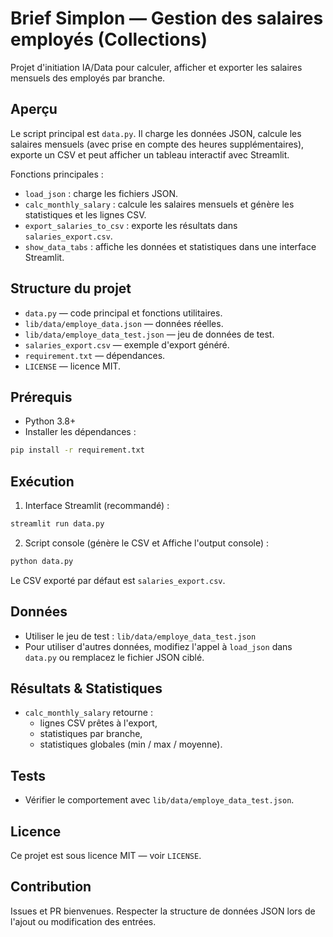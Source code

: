 # Brief Simplon — Gestion des salaires employés (Collections)

Projet d'initiation IA/Data pour calculer, afficher et exporter les salaires mensuels des employés par branche.

## Aperçu
Le script principal est `data.py`. Il charge les données JSON, calcule les salaires mensuels (avec prise en compte des heures supplémentaires), exporte un CSV et peut afficher un tableau interactif avec Streamlit.

Fonctions principales :
- `load_json` : charge les fichiers JSON.
- `calc_monthly_salary` : calcule les salaires mensuels et génère les statistiques et les lignes CSV.
- `export_salaries_to_csv` : exporte les résultats dans `salaries_export.csv`.
- `show_data_tabs` : affiche les données et statistiques dans une interface Streamlit.

## Structure du projet
- `data.py` — code principal et fonctions utilitaires.
- `lib/data/employe_data.json` — données réelles.
- `lib/data/employe_data_test.json` — jeu de données de test.
- `salaries_export.csv` — exemple d'export généré.
- `requirement.txt` — dépendances.
- `LICENSE` — licence MIT.

## Prérequis
- Python 3.8+
- Installer les dépendances :
```sh
pip install -r requirement.txt
```

## Exécution
1. Interface Streamlit (recommandé) :
```sh
streamlit run data.py
```
2. Script console (génère le CSV et Affiche l'output console) :
```sh
python data.py
```
Le CSV exporté par défaut est `salaries_export.csv`.

## Données
- Utiliser le jeu de test : `lib/data/employe_data_test.json`
- Pour utiliser d'autres données, modifiez l'appel à `load_json` dans `data.py` ou remplacez le fichier JSON ciblé.

## Résultats & Statistiques
- `calc_monthly_salary` retourne :
  - lignes CSV prêtes à l'export,
  - statistiques par branche,
  - statistiques globales (min / max / moyenne).

## Tests
- Vérifier le comportement avec `lib/data/employe_data_test.json`.

## Licence
Ce projet est sous licence MIT — voir `LICENSE`.

## Contribution
Issues et PR bienvenues. Respecter la structure de données JSON lors de l'ajout ou modification des entrées.
